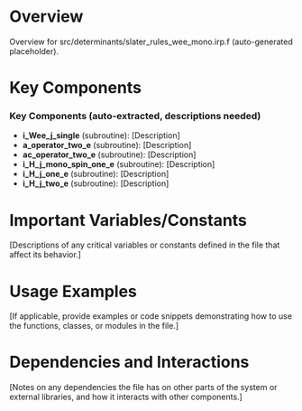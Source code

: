 # Overview

Overview for src/determinants/slater_rules_wee_mono.irp.f (auto-generated placeholder).

# Key Components

### Key Components (auto-extracted, descriptions needed)
- **i_Wee_j_single** (subroutine): [Description]
- **a_operator_two_e** (subroutine): [Description]
- **ac_operator_two_e** (subroutine): [Description]
- **i_H_j_mono_spin_one_e** (subroutine): [Description]
- **i_H_j_one_e** (subroutine): [Description]
- **i_H_j_two_e** (subroutine): [Description]

# Important Variables/Constants

[Descriptions of any critical variables or constants defined in the file that affect its behavior.]

# Usage Examples

[If applicable, provide examples or code snippets demonstrating how to use the functions, classes, or modules in the file.]

# Dependencies and Interactions

[Notes on any dependencies the file has on other parts of the system or external libraries, and how it interacts with other components.]
